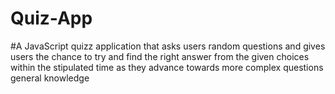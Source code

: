# Quiz-App
#A JavaScript quizz application that asks users  random  questions and gives users the  chance to try and find the right answer from the given choices within the stipulated time as they advance towards more complex questions
 general knowledge
